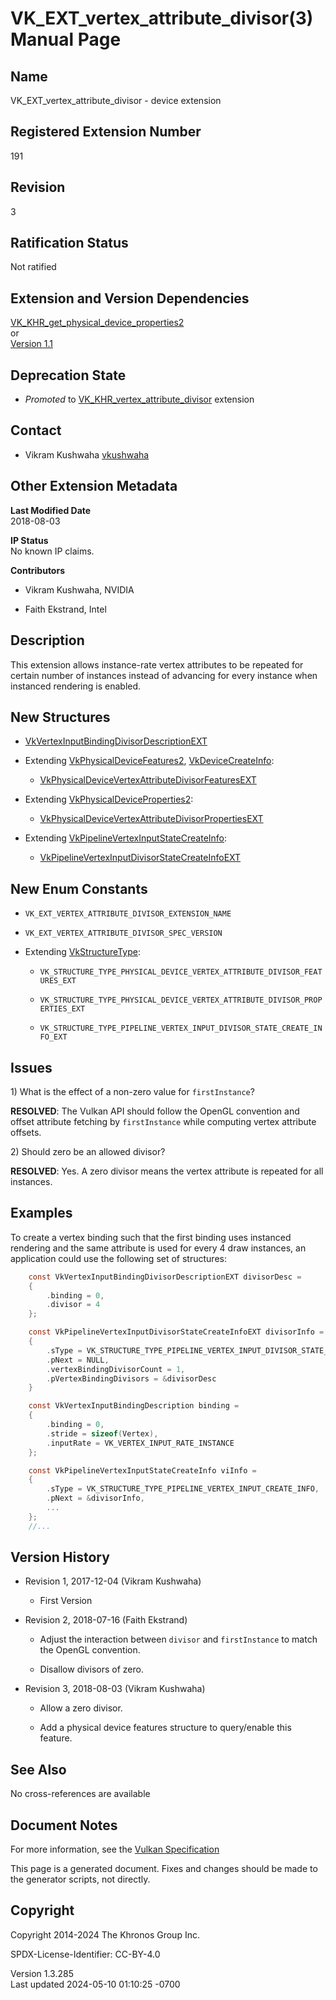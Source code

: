# VK_EXT_vertex_attribute_divisor(3) Manual Page

## Name

VK_EXT_vertex_attribute_divisor - device extension



## <a href="#_registered_extension_number" class="anchor"></a>Registered Extension Number

191

## <a href="#_revision" class="anchor"></a>Revision

3

## <a href="#_ratification_status" class="anchor"></a>Ratification Status

Not ratified

## <a href="#_extension_and_version_dependencies" class="anchor"></a>Extension and Version Dependencies

[VK_KHR_get_physical_device_properties2](https://registry.khronos.org/vulkan/specs/1.3-extensions/man/html/VK_KHR_get_physical_device_properties2.html)  
or  
[Version 1.1](#versions-1.1)  

## <a href="#_deprecation_state" class="anchor"></a>Deprecation State

- *Promoted* to
  [VK_KHR_vertex_attribute_divisor](https://registry.khronos.org/vulkan/specs/1.3-extensions/man/html/VK_KHR_vertex_attribute_divisor.html)
  extension

## <a href="#_contact" class="anchor"></a>Contact

- Vikram Kushwaha <a
  href="https://github.com/KhronosGroup/Vulkan-Docs/issues/new?body=%5BVK_EXT_vertex_attribute_divisor%5D%20@vkushwaha%0A*Here%20describe%20the%20issue%20or%20question%20you%20have%20about%20the%20VK_EXT_vertex_attribute_divisor%20extension*"
  target="_blank" rel="nofollow noopener"><em></em>vkushwaha</a>

## <a href="#_other_extension_metadata" class="anchor"></a>Other Extension Metadata

**Last Modified Date**  
2018-08-03

**IP Status**  
No known IP claims.

**Contributors**  
- Vikram Kushwaha, NVIDIA

- Faith Ekstrand, Intel

## <a href="#_description" class="anchor"></a>Description

This extension allows instance-rate vertex attributes to be repeated for
certain number of instances instead of advancing for every instance when
instanced rendering is enabled.

## <a href="#_new_structures" class="anchor"></a>New Structures

- [VkVertexInputBindingDivisorDescriptionEXT](https://registry.khronos.org/vulkan/specs/1.3-extensions/man/html/VkVertexInputBindingDivisorDescriptionEXT.html)

- Extending [VkPhysicalDeviceFeatures2](https://registry.khronos.org/vulkan/specs/1.3-extensions/man/html/VkPhysicalDeviceFeatures2.html),
  [VkDeviceCreateInfo](https://registry.khronos.org/vulkan/specs/1.3-extensions/man/html/VkDeviceCreateInfo.html):

  - [VkPhysicalDeviceVertexAttributeDivisorFeaturesEXT](https://registry.khronos.org/vulkan/specs/1.3-extensions/man/html/VkPhysicalDeviceVertexAttributeDivisorFeaturesEXT.html)

- Extending
  [VkPhysicalDeviceProperties2](https://registry.khronos.org/vulkan/specs/1.3-extensions/man/html/VkPhysicalDeviceProperties2.html):

  - [VkPhysicalDeviceVertexAttributeDivisorPropertiesEXT](https://registry.khronos.org/vulkan/specs/1.3-extensions/man/html/VkPhysicalDeviceVertexAttributeDivisorPropertiesEXT.html)

- Extending
  [VkPipelineVertexInputStateCreateInfo](https://registry.khronos.org/vulkan/specs/1.3-extensions/man/html/VkPipelineVertexInputStateCreateInfo.html):

  - [VkPipelineVertexInputDivisorStateCreateInfoEXT](https://registry.khronos.org/vulkan/specs/1.3-extensions/man/html/VkPipelineVertexInputDivisorStateCreateInfoEXT.html)

## <a href="#_new_enum_constants" class="anchor"></a>New Enum Constants

- `VK_EXT_VERTEX_ATTRIBUTE_DIVISOR_EXTENSION_NAME`

- `VK_EXT_VERTEX_ATTRIBUTE_DIVISOR_SPEC_VERSION`

- Extending [VkStructureType](https://registry.khronos.org/vulkan/specs/1.3-extensions/man/html/VkStructureType.html):

  - `VK_STRUCTURE_TYPE_PHYSICAL_DEVICE_VERTEX_ATTRIBUTE_DIVISOR_FEATURES_EXT`

  - `VK_STRUCTURE_TYPE_PHYSICAL_DEVICE_VERTEX_ATTRIBUTE_DIVISOR_PROPERTIES_EXT`

  - `VK_STRUCTURE_TYPE_PIPELINE_VERTEX_INPUT_DIVISOR_STATE_CREATE_INFO_EXT`

## <a href="#_issues" class="anchor"></a>Issues

1\) What is the effect of a non-zero value for `firstInstance`?

**RESOLVED**: The Vulkan API should follow the OpenGL convention and
offset attribute fetching by `firstInstance` while computing vertex
attribute offsets.

2\) Should zero be an allowed divisor?

**RESOLVED**: Yes. A zero divisor means the vertex attribute is repeated
for all instances.

## <a href="#_examples" class="anchor"></a>Examples

To create a vertex binding such that the first binding uses instanced
rendering and the same attribute is used for every 4 draw instances, an
application could use the following set of structures:

``` c
    const VkVertexInputBindingDivisorDescriptionEXT divisorDesc =
    {
        .binding = 0,
        .divisor = 4
    };

    const VkPipelineVertexInputDivisorStateCreateInfoEXT divisorInfo =
    {
        .sType = VK_STRUCTURE_TYPE_PIPELINE_VERTEX_INPUT_DIVISOR_STATE_CREATE_INFO_EXT,
        .pNext = NULL,
        .vertexBindingDivisorCount = 1,
        .pVertexBindingDivisors = &divisorDesc
    }

    const VkVertexInputBindingDescription binding =
    {
        .binding = 0,
        .stride = sizeof(Vertex),
        .inputRate = VK_VERTEX_INPUT_RATE_INSTANCE
    };

    const VkPipelineVertexInputStateCreateInfo viInfo =
    {
        .sType = VK_STRUCTURE_TYPE_PIPELINE_VERTEX_INPUT_CREATE_INFO,
        .pNext = &divisorInfo,
        ...
    };
    //...
```

## <a href="#_version_history" class="anchor"></a>Version History

- Revision 1, 2017-12-04 (Vikram Kushwaha)

  - First Version

- Revision 2, 2018-07-16 (Faith Ekstrand)

  - Adjust the interaction between `divisor` and `firstInstance` to
    match the OpenGL convention.

  - Disallow divisors of zero.

- Revision 3, 2018-08-03 (Vikram Kushwaha)

  - Allow a zero divisor.

  - Add a physical device features structure to query/enable this
    feature.

## <a href="#_see_also" class="anchor"></a>See Also

No cross-references are available

## <a href="#_document_notes" class="anchor"></a>Document Notes

For more information, see the <a
href="https://registry.khronos.org/vulkan/specs/1.3-extensions/html/vkspec.html#VK_EXT_vertex_attribute_divisor"
target="_blank" rel="noopener">Vulkan Specification</a>

This page is a generated document. Fixes and changes should be made to
the generator scripts, not directly.

## <a href="#_copyright" class="anchor"></a>Copyright

Copyright 2014-2024 The Khronos Group Inc.

SPDX-License-Identifier: CC-BY-4.0

Version 1.3.285  
Last updated 2024-05-10 01:10:25 -0700
